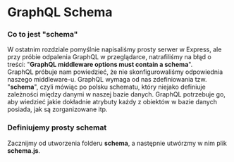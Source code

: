 # GraphQL Schema

### Co to jest "schema"

W ostatnim rozdziale pomyślnie napisaliśmy prosty serwer w Express, ale przy próbie odpalenia GraphQL w przeglądarce, natrafiliśmy na błąd o treści: "**GraphQL middleware options must contain a schema**".  
GraphQL próbuje nam powiedzieć, że nie skonfigurowaliśmy odpowiednia naszego middleware-u. GraphQL wymaga od nas zdefiniowania tzw. "**schema**", czyli mówiąc po polsku schematu, który niejako definiuje zależności między danymi w naszej bazie danych. GraphQL potrzebuje go, aby wiedzieć jakie dokładnie atrybuty każdy z obiektów w bazie danych posiada, jak są zorganizowane itp.

### Definiujemy prosty schemat

Zacznijmy od utworzenia folderu **schema**, a następnie utwórzmy w nim plik **schema.js**.


